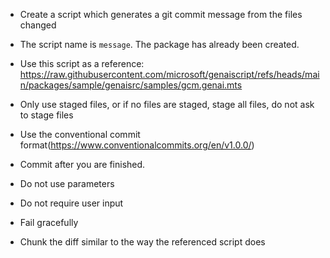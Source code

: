  - Create a script which generates a git commit message from the files changed

 - The script name is `message`. The package has already been created.

 - Use this script as a reference: https://raw.githubusercontent.com/microsoft/genaiscript/refs/heads/main/packages/sample/genaisrc/samples/gcm.genai.mts

 - Only use staged files, or if no files are staged, stage all files, do not ask to stage files

 - Use the conventional commit format(https://www.conventionalcommits.org/en/v1.0.0/)

  - Commit after you are finished.

 - Do not use parameters

 - Do not require user input

 - Fail gracefully

 - Chunk the diff similar to the way the referenced script does
